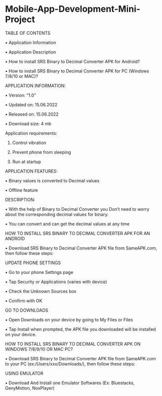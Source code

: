 # Mobile-App-Development-Mini-Project
TABLE OF CONTENTS

•	Application Information

•	Application Description

•	How to install SRS Binary to Decimal Converter APK for Android?

•	How to install SRS Binary to Decimal Converter APK for PC (Windows 7/8/10 or MAC)?


APPLICATION INFORMATION:

•	Version:	“1.0”

•	Updated on:	15.06.2022

•	Released on:	15.06.2022

•	Download size: 4 mb

Application requirements:

1.	Control vibration

2.	Prevent phone from sleeping

3.	Run at startup


APPLICATION FEATURES:

•	Binary values is converted to Decimal values

•	Offline feature

DESCRIPTION:

•	With the help of Binary to Decimal Converter you Don’t need to worry about the corresponding decimal values for binary.

•	You can convert and can get the decimal values at any time

HOW TO INSTALL SRS BINARY TO DECIMAL CONVERTER APK FOR AN ANDROID 

•	Download SRS Binary to Decimal Converter APK file from SameAPK.com, then follow these steps:

UPDATE PHONE SETTINGS 

•	Go to your phone Settings page

•	Tap Security or Applications (varies with device)

•	Check the Unknown Sources box

•	Confirm with OK

GO TO DOWNLOADS 

•	Open Downloads on your device by going to My Files or Files

•	Tap Install when prompted, the APK file you downloaded will be installed on your device.

HOW TO INSTALL SRS BINARY TO DECIMAL CONVERTER APK ON WINDOWS 7/8/9/10 OR MAC PC? 

•	Download SRS Binary to Decimal Converter APK file from SameAPK.com to your PC (ex:/Users/xxx/Downloads/), then follow these steps:

 
USING EMULATOR 

•	Download And Install one Emulator Softwares (Ex: Bluestacks, GenyMotion, NoxPlayer)
